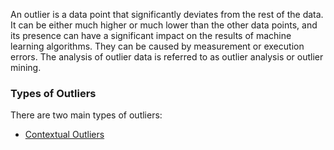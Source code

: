 An outlier is a data point that significantly deviates from the rest of the data. It can be either much higher or much lower than the other data points, and its presence can have a significant impact on the results of machine learning algorithms. They can be caused by measurement or execution errors. The analysis of outlier data is referred to as outlier analysis or outlier mining.
### Types of Outliers
There are two main types of outliers:
- [Contextual Outliers](Contextual%20Outliers.md)